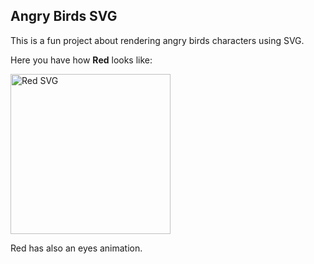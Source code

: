 ## Angry Birds SVG ##

This is a fun project about rendering angry birds characters using SVG.

Here you have how **Red** looks like: 

<img src="https://user-images.githubusercontent.com/1313018/65802113-ff7aac00-e17a-11e9-855e-d3aee85e4d10.png" width="256" height="256" title="Red SVG">

Red has also an eyes animation.
